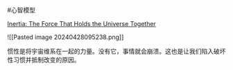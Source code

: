 
#心智模型 

[Inertia: The Force That Holds the Universe Together](https://fs.blog/inertia/)



![[Pasted image 20240428095238.png]]

惯性是将宇宙维系在一起的力量。没有它，事情就会崩溃。这也是让我们陷入破坏性习惯并抵制改变的原因。
















